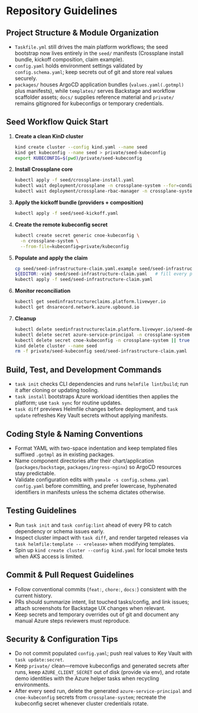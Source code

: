 # Repository Guidelines

## Project Structure & Module Organization
- `Taskfile.yml` still drives the main platform workflows; the seed bootstrap now lives entirely in the `seed/` manifests (Crossplane install bundle, kickoff composition, claim example).
- `config.yaml` holds environment settings validated by `config.schema.yaml`; keep secrets out of git and store real values securely.
- `packages/` houses ArgoCD application bundles (`values.yaml(.gotmpl)` plus manifests), while `templates/` serves Backstage and workflow scaffolder assets; `docs/` supplies reference material and `private/` remains gitignored for kubeconfigs or temporary credentials.

## Seed Workflow Quick Start
1. **Create a clean KinD cluster**
   ```bash
   kind create cluster --config kind.yaml --name seed
   kind get kubeconfig --name seed > private/seed-kubeconfig
   export KUBECONFIG=$(pwd)/private/seed-kubeconfig
   ```
2. **Install Crossplane core**
   ```bash
   kubectl apply -f seed/crossplane-install.yaml
   kubectl wait deployment/crossplane -n crossplane-system --for=condition=Available --timeout=10m
   kubectl wait deployment/crossplane-rbac-manager -n crossplane-system --for=condition=Available --timeout=10m
   ```
3. **Apply the kickoff bundle (providers + composition)**
   ```bash
   kubectl apply -f seed/seed-kickoff.yaml
   ```
4. **Create the remote kubeconfig secret**
   ```bash
   kubectl create secret generic cnoe-kubeconfig \
     -n crossplane-system \
     --from-file=kubeconfig=private/kubeconfig
   ```
5. **Populate and apply the claim**
   ```bash
   cp seed/seed-infrastructure-claim.yaml.example seed/seed-infrastructure-claim.yaml
   ${EDITOR:-vim} seed/seed-infrastructure-claim.yaml   # fill every placeholder (domain, resourceGroup, keyVaultName, location, tenantId, clientId, clientSecret, subscriptionId, clusterName, etc.)
   kubectl apply -f seed/seed-infrastructure-claim.yaml
   ```
6. **Monitor reconciliation**
   ```bash
   kubectl get seedinfrastructureclaims.platform.livewyer.io
   kubectl get dnsarecord.network.azure.upbound.io
   ```
7. **Cleanup**
   ```bash
   kubectl delete seedinfrastructureclaim.platform.livewyer.io/seed-default
   kubectl delete secret azure-service-principal -n crossplane-system || true
   kubectl delete secret cnoe-kubeconfig -n crossplane-system || true
   kind delete cluster --name seed
   rm -f private/seed-kubeconfig seed/seed-infrastructure-claim.yaml
   ```

## Build, Test, and Development Commands
- `task init` checks CLI dependencies and runs `helmfile lint`/`build`; run it after cloning or updating tooling.
- `task install` bootstraps Azure workload identities then applies the platform; use `task sync` for routine updates.
- `task diff` previews Helmfile changes before deployment, and `task update` refreshes Key Vault secrets without applying manifests.

## Coding Style & Naming Conventions
- Format YAML with two-space indentation and keep templated files suffixed `.gotmpl` as in existing packages.
- Name component directories after their chart/application (`packages/backstage`, `packages/ingress-nginx`) so ArgoCD resources stay predictable.
- Validate configuration edits with `yamale -s config.schema.yaml config.yaml` before committing, and prefer lowercase, hyphenated identifiers in manifests unless the schema dictates otherwise.

## Testing Guidelines
- Run `task init` and `task config:lint` ahead of every PR to catch dependency or schema issues early.
- Inspect cluster impact with `task diff`, and render targeted releases via `task helmfile:template -- <release>` when modifying templates.
- Spin up `kind create cluster --config kind.yaml` for local smoke tests when AKS access is limited.

## Commit & Pull Request Guidelines
- Follow conventional commits (`feat:`, `chore:`, `docs:`) consistent with the current history.
- PRs should summarize intent, list touched tasks/config, and link issues; attach screenshots for Backstage UX changes when relevant.
- Keep secrets and temporary overrides out of git and document any manual Azure steps reviewers must reproduce.

## Security & Configuration Tips
- Do not commit populated `config.yaml`; push real values to Key Vault with `task update:secret`.
- Keep `private/` clean—remove kubeconfigs and generated secrets after runs, keep `AZURE_CLIENT_SECRET` out of disk (provide via env), and rotate demo identities with the Azure helper tasks when recycling environments.
- After every seed run, delete the generated `azure-service-principal` and `cnoe-kubeconfig` secrets from `crossplane-system`; recreate the kubeconfig secret whenever cluster credentials rotate.
